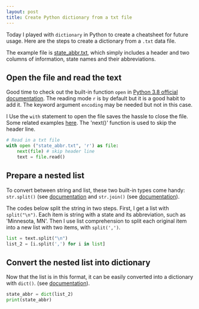 ```yaml
---
layout: post
title: Create Python dictionary from a txt file
---
```


Today I played with `dictionary` in Python to create a cheatsheet for future usage. Here are the steps to create a dictionary from a `.txt` data file. 

The example file is [state_abbr.txt](https://drive.google.com/open?id=1wHBZeUIVTrffyqpik1ABqUfV6XGqCo8E), which simply includes a header and two columns of information, state names and their abbreviations. 

## Open the file and read the text

Good time to check out the built-in function `open` in [Python 3.8 official documentation](https://docs.python.org/3/library/functions.html#open). The reading mode `r` is by default but it is a good habit to add it. The keyword argument `encoding` may be needed but not in this case. 

I Use the `with` statement to open the file saves the hassle to close the file. Some related examples [here](https://thispointer.com/python-open-a-file-using-open-with-statement-benefits-explained-with-examples/). The 'next()' function is used to skip the header line. 

```python
# Read in a txt file
with open ("state_abbr.txt", 'r') as file:
    next(file) # skip header line
    text = file.read()
```

## Prepare a nested list

To convert between string and list, these two built-in types come handy: `str.split()` (see [documentation](https://docs.python.org/3/library/stdtypes.html#str.split) and `str.join()` (see [documentation](https://docs.python.org/3/library/stdtypes.html#str.join)). 

The codes below split the string in two steps. First, I get a list with `split("\n")`. Each item is string with a state and its abbreviation, such as 'Minnesota, MN'. Then I use list comprehension to split each original item into a new list with two items, with `split(',')`. 

```python
list = text.split("\n")
list_2 = [i.split(',') for i in list]
```

## Convert the nested list into dictionary

Now that the list is in this format, it can be easily converted into a dictionary with `dict()`.  (see [documentation](https://docs.python.org/3/tutorial/datastructures.html)). 

```python
state_abbr = dict(list_2)
print(state_abbr)
```
